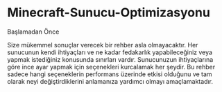 # Minecraft-Sunucu-Optimizasyonu

Başlamadan Önce

Size mükemmel sonuçlar verecek bir rehber asla olmayacaktır. Her sunucunun kendi ihtiyaçları ve ne kadar fedakarlık yapabileceğiniz veya yapmak istediğiniz konusunda sınırları vardır.
Sunucunuzun ihtiyaçlarına göre ince ayar yapmak için seçenekleri kurcalamak her şeydir.
Bu rehber sadece hangi seçeneklerin performans üzerinde etkisi olduğunu ve tam olarak neyi değiştirdiklerini anlamanıza yardımcı olmayı amaçlamaktadır.

